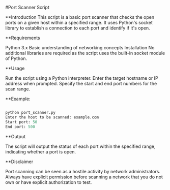 #Port Scanner Script

**Introduction
This script is a basic port scanner that checks the open ports on a given host within a specified range. It uses Python's socket library to establish a connection to each port and identify if it's open.


**Requirements

Python 3.x
Basic understanding of networking concepts
Installation
No additional libraries are required as the script uses the built-in socket module of Python.

**Usage

Run the script using a Python interpreter.
Enter the target hostname or IP address when prompted.
Specify the start and end port numbers for the scan range.

**Example:

  ```python
  
  python port_scanner.py
  Enter the host to be scanned: example.com
  Start port: 50
  End port: 500
```

**Output

The script will output the status of each port within the specified range, indicating whether a port is open.


**Disclaimer

Port scanning can be seen as a hostile activity by network administrators. Always have explicit permission before scanning a network that you do not own or have explicit authorization to test.
